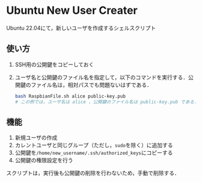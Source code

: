 # Ubuntu New User Creater

Ubuntu 22.04にて，新しいユーザを作成するシェルスクリプト

## 使い方

1. SSH用の公開鍵をコピーしておく
2. ユーザ名と公開鍵のファイル名を指定して，以下のコマンドを実行する．公開鍵のファイル名は，相対パスでも問題ないはずである．

    ```bash
    bash RaspbianFile.sh alice public-key.pub
    # この例では，ユーザ名は alice ，公開鍵のファイル名は public-key.pub である．
    ```

## 機能

1. 新規ユーザの作成
2. カレントユーザと同じグループ（ただし，`sudo`を除く）に追加する
3. 公開鍵を`/home/new_username/.ssh/authorized_keys`にコピーする
4. 公開鍵の権限設定を行う

スクリプトは，実行後も公開鍵の削除を行わないため，手動で削除する．
